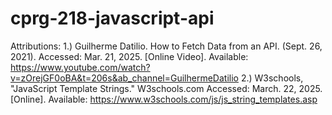 # cprg-218-javascript-api
Attributions:
1.) Guilherme Datilio. How to Fetch Data from an API. (Sept. 26, 2021). Accessed: Mar. 21, 2025. [Online Video]. Available: https://www.youtube.com/watch?v=zOrejGF0oBA&t=206s&ab_channel=GuilhermeDatilio
2.) W3schools, "JavaScript Template Strings." W3schools.com Accessed: March. 22, 2025. [Online]. Available: https://www.w3schools.com/js/js_string_templates.asp
